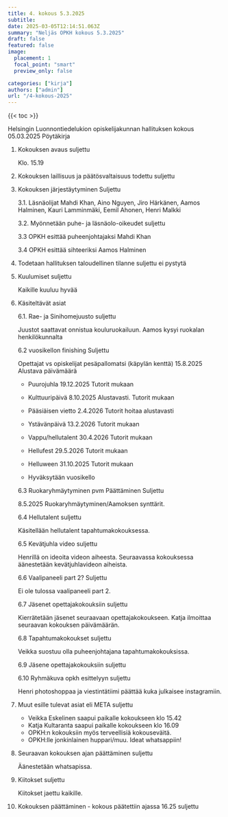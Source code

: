 ```yaml
---
title: 4. kokous 5.3.2025
subtitle: 
date: 2025-03-05T12:14:51.063Z
summary: "Neljäs OPKH kokous 5.3.2025"
draft: false
featured: false
image:
  placement: 1
  focal_point: "smart"
  preview_only: false

categories: ["kirja"]
authors: ["admin"]
url: "/4-kokous-2025"
---
```

{{< toc >}}

Helsingin Luonnontiedelukion opiskelijakunnan hallituksen kokous 05.03.2025
Pöytäkirja

1. Kokouksen avaus suljettu

	Klo. 15.19

2. Kokouksen laillisuus ja päätösvaltaisuus todettu 
suljettu

3. Kokouksen järjestäytyminen Suljettu

	3.1. Läsnäolijat
Mahdi Khan, Aino Nguyen, Jiro Härkänen, Aamos Halminen, Kauri Lamminmäki, Eemil Ahonen, Henri Malkki

	3.2. Myönnetään puhe- ja läsnäolo-oikeudet suljettu

	3.3 OPKH esittää puheenjohtajaksi Mahdi Khan

	3.4 OPKH esittää sihteeriksi Aamos Halminen

4. Todetaan hallituksen taloudellinen tilanne suljettu
 ei pystytä

5. Kuulumiset suljettu

	Kaikille kuuluu hyvää

6. Käsiteltävät asiat

 	6.1. Rae- ja Sinihomejuusto suljettu

	Juustot saattavat onnistua kouluruokailuun. 
	Aamos kysyi ruokalan henkilökunnalta

	6.2 vuosikellon finishing Suljettu

	Opettajat vs opiskelijat pesäpallomatsi (käpylän kenttä) 15.8.2025 Alustava päivämäärä
	
	* Puurojuhla 19.12.2025 Tutorit mukaan
	
	* Kulttuuripäivä 8.10.2025  Alustavasti. Tutorit mukaan
	
	* Pääsiäisen vietto 2.4.2026 Tutorit hoitaa alustavasti
	
	* Ystävänpäivä 13.2.2026 Tutorit mukaan 
	
	* Vappu/hellutalent 30.4.2026 Tutorit mukaan
	
	* Hellufest 29.5.2026 Tutorit mukaan
	
	* Helluween 31.10.2025 Tutorit mukaan

	* Hyväksytään vuosikello

	6.3 Ruokaryhmäytyminen pvm Päättäminen Suljettu

	8.5.2025 Ruokaryhmäytyminen/Aamoksen synttärit.

	6.4 Hellutalent suljettu

	Käsitellään hellutalent tapahtumakokouksessa.
	
	6.5 Kevätjuhla video suljettu
	
	Henrillä on ideoita videon aiheesta. 
	Seuraavassa kokouksessa äänestetään kevätjuhlavideon aiheista. 
	
	6.6 Vaalipaneeli part 2? Suljettu
	
	Ei ole tulossa vaalipaneeli part 2.
	
	6.7 Jäsenet opettajakokouksiin  suljettu
	
	Kierrätetään jäsenet seuraavaan opettajakokoukseen.
	Katja ilmoittaa seuraavan kokouksen päivämäärän.
	
	6.8 Tapahtumakokoukset suljettu
	
	Veikka suostuu olla puheenjohtajana tapahtumakokouksissa.
	
	6.9 Jäsene opettajakokouksiin suljettu
	
	6.10 Ryhmäkuva opkh esittelyyn suljettu
	
	Henri photoshoppaa ja viestintätiimi päättää kuka julkaisee instagramiin. 



7. Muut esille tulevat asiat eli META suljettu

	* Veikka Eskelinen saapui paikalle kokoukseen klo 15.42
	* Katja Kultaranta saapui paikalle kokoukseen klo 16.09
	* OPKH:n kokouksiin myös terveellisiä kokouseväitä. 
	* OPKH:lle jonkinlainen huppari/muu. Ideat whatsappiin!

8. Seuraavan kokouksen ajan päättäminen suljettu

	Äänestetään whatsapissa. 

9. Kiitokset suljettu

	Kiitokset jaettu kaikille. 

10. Kokouksen päättäminen - kokous päätettiin ajassa 16.25 suljettu


